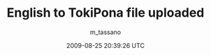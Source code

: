 ---
title: 'English to TokiPona file uploaded'
posts: 6
hash: 'htP1lpxS'
author: 'm_tassano'
date: 2009-08-25 20:39:26 UTC
sources:
  - https://tokipona.yahoogroups.narkive.com/htP1lpxS
---